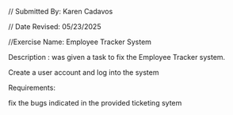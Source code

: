 // Submitted By: Karen Cadavos

// Date Revised: 05/23/2025 

//Exercise Name: Employee Tracker System

Description : was  given a task to fix the Employee Tracker system. 

Create a user account and log into the system


Requirements:

fix the bugs indicated in the provided ticketing sytem